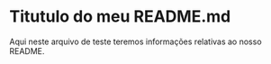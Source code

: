 # Titutulo do meu README.md 

Aqui neste arquivo de teste teremos informações relativas ao nosso README.